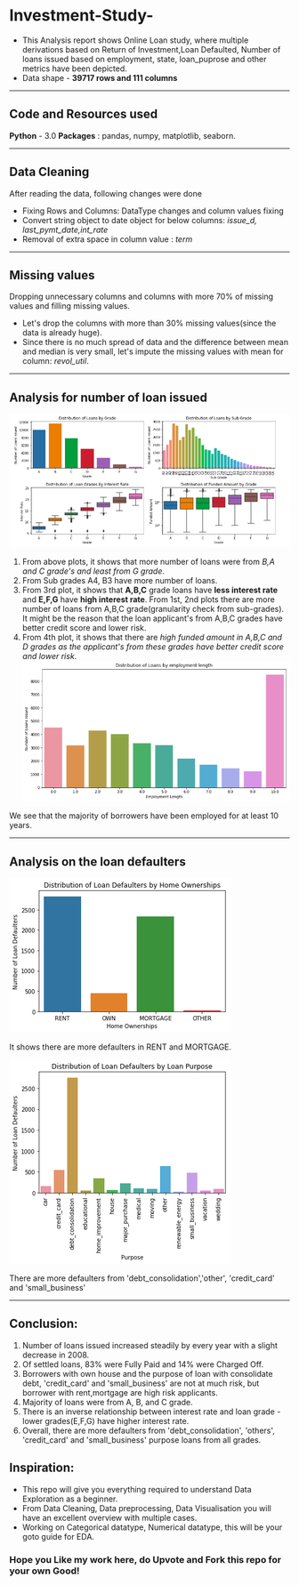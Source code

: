# Investment-Study-
- This Analysis report shows Online Loan study, where multiple derivations based on Return of Investment,Loan Defaulted, Number of loans issued based on employment, state, loan_puprose and other metrics have been depicted.
- Data shape - **39717 rows and 111 columns**

---

## Code and Resources used
**Python** - 3.0
**Packages** : pandas, numpy, matplotlib, seaborn.

---

## Data Cleaning
After reading the data, following changes were done 
- Fixing Rows and Columns: DataType changes and column values fixing
- Convert string object to date object for below columns: *issue_d, last_pymt_date,int_rate*
- Removal of extra space in column value : *term*
---
## Missing values
Dropping unnecessary columns and columns with more 70% of missing values and filling missing values.
- Let's drop the columns with more than 30% missing values(since the data is already huge).
- Since there is no much spread of data and the difference between mean and median is very small, let's impute the missing  values with mean for column: *revol_util*.
 
---
##  Analysis for number of loan issued
![](/images/SC1.png)

1) From above plots, it shows that more number of loans were from *B,A and C grade's and least from G grade*.
2) From Sub grades A4, B3 have more number of loans.
3) From 3rd plot, it shows that **A,B,C** grade loans have **less interest rate** and **E,F,G** have **high interest rate**. From 1st, 2nd plots there are more number of loans from A,B,C grade(granularity check from sub-grades). It might be the reason that the loan applicant's from A,B,C grades have better credit score and lower risk.
4) From 4th plot, it shows that there are *high funded amount in A,B,C and D grades as the applicant's from these grades have better credit score and lower risk*.
![](/images/download%20(1).png)

We see that the majority of borrowers have been employed for at least 10 years.

---

## Analysis on the loan defaulters
![](/images/download%20(2).png)

 It shows there are more defaulters in RENT and MORTGAGE.

![](/images/download%20(3).png)

 There are more defaulters from 'debt_consolidation','other', 'credit_card' and 'small_business'
 
---

## Conclusion:
1) Number of loans issued increased steadily by every year with a slight decrease in 2008.
2) Of settled loans, 83% were Fully Paid and 14% were Charged Off.
3) Borrowers with own house and the purpose of loan with consolidate debt, 'credit_card' and 'small_business' are not at much risk, but borrower with rent,mortgage are high risk applicants.
4) Majority of loans were from A, B, and C grade.
5) There is an inverse relationship between interest rate and loan grade - lower grades(E,F,G) have higher interest rate.
6) Overall, there are more defaulters from 'debt_consolidation', 'others', 'credit_card' and 'small_business' purpose loans from all grades.

## Inspiration:
- This repo will give you everything required to understand Data Exploration as a beginner.
- From Data Cleaning, Data preprocessing, Data Visualisation you will have an excellent overview with multiple cases.
- Working on Categorical datatype, Numerical datatype, this will be your goto guide for EDA. 

### Hope you Like my work here, do Upvote and Fork this repo for your own Good!
